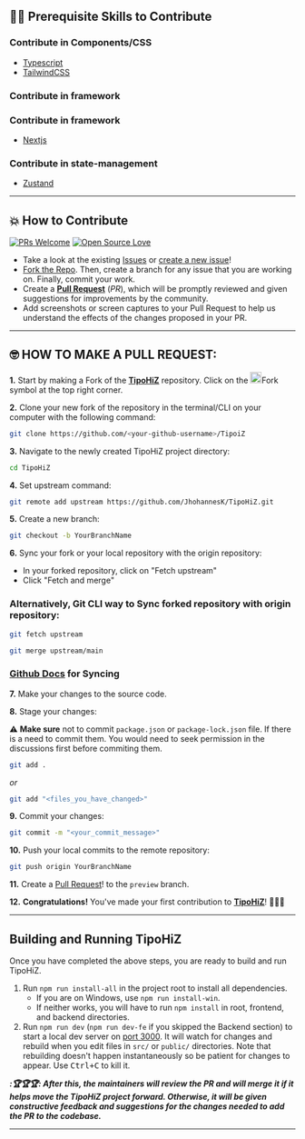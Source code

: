 ## 👨‍💻 Prerequisite Skills to Contribute

### Contribute in Components/CSS

-  [Typescript](https://www.typescriptlang.org/)
-  [TailwindCSS](https://tailwindcss.com/)

### Contribute in framework

### Contribute in framework

-  [Nextjs](<[https://graphql.org/](https://nextjs.org/docs)>)

### Contribute in state-management

-  [Zustand](https://zustand.docs.pmnd.rs/getting-started/introduction)

---

## 💥 How to Contribute

[![PRs Welcome](https://img.shields.io/badge/PRs-welcome-brightgreen.svg?style=flat-square)](https://github.com/JhohannesK/TipoHiZ/pulls)
[![Open Source Love](https://badges.frapsoft.com/os/v1/open-source.png?v=103)](https://github.com/JhohannesK/)

-  Take a look at the existing [Issues](https://github.com/JhohannesK/TipoHiZ/issues) or [create a new issue](https://github.com/JhohannesK/TipoHiZ/issues/new/choose)!
-  [Fork the Repo](https://github.com/JhohannesK/TipoHiZ/fork). Then, create a branch for any issue that you are working on. Finally, commit your work.
-  Create a **[Pull Request](https://github.com/JhohannesK/TipoHiZ/compare)** (_PR_), which will be promptly reviewed and given suggestions for improvements by the community.
-  Add screenshots or screen captures to your Pull Request to help us understand the effects of the changes proposed in your PR.

---

## 🤓 HOW TO MAKE A PULL REQUEST:

**1.** Start by making a Fork of the [**TipoHiZ**](https://github.com/JhohannesK/TipoHiZ) repository. Click on the <a href="https://github.com/JhohannesK/TipoHiZ/fork"><img src="https://i.imgur.com/G4z1kEe.png" height="20" width="20"></a>Fork symbol at the top right corner.

**2.** Clone your new fork of the repository in the terminal/CLI on your computer with the following command:

```bash
git clone https://github.com/<your-github-username>/TipoiZ
```

**3.** Navigate to the newly created TipoHiZ project directory:

```bash
cd TipoHiZ
```

**4.** Set upstream command:

```bash
git remote add upstream https://github.com/JhohannesK/TipoHiZ.git
```

**5.** Create a new branch:

```bash
git checkout -b YourBranchName
```

**6.** Sync your fork or your local repository with the origin repository:

-  In your forked repository, click on "Fetch upstream"
-  Click "Fetch and merge"

### Alternatively, Git CLI way to Sync forked repository with origin repository:

```bash
git fetch upstream
```

```bash
git merge upstream/main
```

### [Github Docs](https://docs.github.com/en/github/collaborating-with-pull-requests/addressing-merge-conflicts/resolving-a-merge-conflict-on-github) for Syncing

**7.** Make your changes to the source code.

**8.** Stage your changes:

⚠️ **Make sure** not to commit `package.json` or `package-lock.json` file. If there is a need to commit them. You would need to seek permission in the discussions first before commiting them.

<!-- ⚠️ **Make sure** not to run the commands `git add .` or `git add *` -->

<!-- > Instead, stage your changes for each file/folder
>
> By using public path it means it will add all files and folders under that folder, it is better to be specific -->

```bash
git add .
```

_or_

```bash
git add "<files_you_have_changed>"
```

**9.** Commit your changes:

```bash
git commit -m "<your_commit_message>"
```

**10.** Push your local commits to the remote repository:

```bash
git push origin YourBranchName
```

**11.** Create a [Pull Request](https://help.github.com/en/github/collaborating-with-issues-and-pull-requests/creating-a-pull-request)! to the `preview` branch.

**12.** **Congratulations!** You've made your first contribution to [**TipoHiZ**](https://github.com/JhohannesK/TipoHiZ/graphs/contributors)! 🎉🙌🏼

---

## Building and Running TipoHiZ

Once you have completed the above steps, you are ready to build and run TipoHiZ.

1. Run `npm run install-all` in the project root to install all dependencies.
   -  If you are on Windows, use `npm run install-win`.
   -  If neither works, you will have to run `npm install` in root, frontend, and backend directories.
2. Run `npm run dev` (`npm run dev-fe` if you skipped the Backend section) to start a local dev server on [port 3000](http://localhost:3000). It will watch for changes and rebuild when you edit files in `src/` or `public/` directories. Note that rebuilding doesn't happen instantaneously so be patient for changes to appear. Use <kbd>Ctrl+C</kbd> to kill it.

**_:🏆🏆🏆: After this, the maintainers will review the PR and will merge it if it helps move the TipoHiZ project forward. Otherwise, it will be given constructive feedback and suggestions for the changes needed to add the PR to the codebase._**

---
